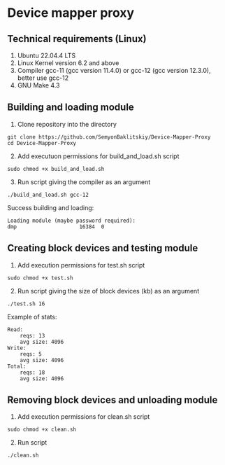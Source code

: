 # Device mapper proxy
## Technical requirements (Linux)
1. Ubuntu 22.04.4 LTS
2. Linux Kernel version 6.2 and above
3. Compiler gcc-11 (gcc version 11.4.0) or gcc-12 (gcc version 12.3.0), better use gcc-12
4. GNU Make 4.3

## Building and loading module
1. Clone repository into the directory

```
git clone https://github.com/SemyonBaklitskiy/Device-Mapper-Proxy
cd Device-Mapper-Proxy
```

2. Add executuon permissions for build_and_load.sh script

```
sudo chmod +x build_and_load.sh
```

3. Run script giving the compiler as an argument

```
./build_and_load.sh gcc-12
```

Success building and loading:
```
Loading module (maybe password required):
dmp                    16384  0
```

## Creating block devices and testing module
1. Add execution permissions for test.sh script

```
sudo chmod +x test.sh
```

2. Run script giving the size of block devices (kb) as an argument

```
./test.sh 16
```

Example of stats:

```
Read:
    reqs: 13
    avg size: 4096
Write:
    reqs: 5
    avg size: 4096
Total:
    reqs: 18
    avg size: 4096
```

## Removing block devices and unloading module
1. Add execution permissions for clean.sh script

```
sudo chmod +x clean.sh
```

2. Run script

```
./clean.sh
```
